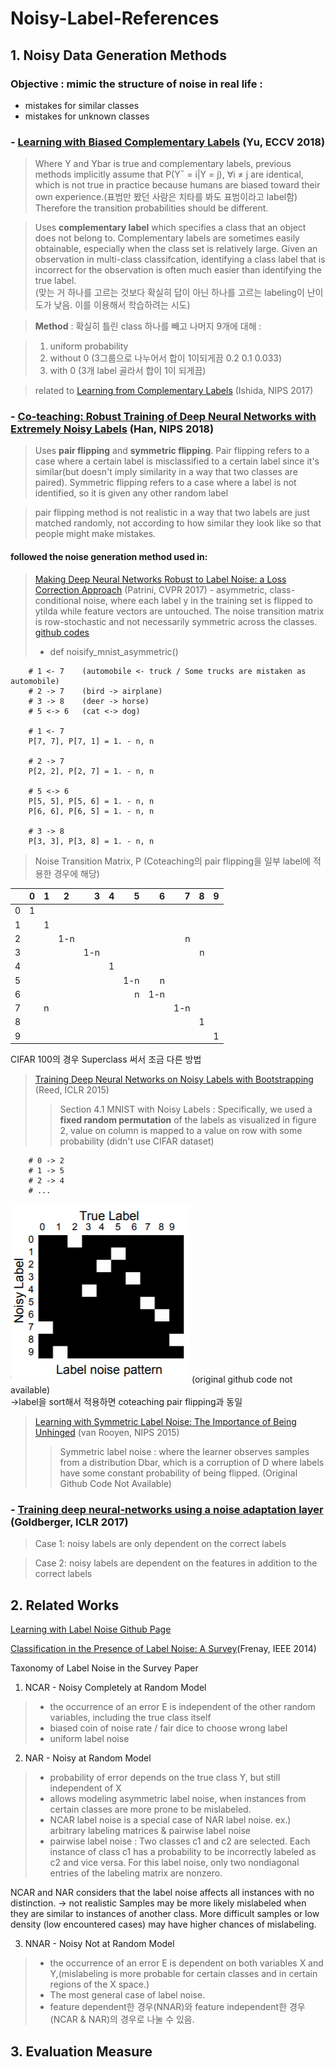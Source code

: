 # Noisy-Label-References

## 1. Noisy Data Generation Methods

### Objective : mimic the structure of noise in real life :
* mistakes for similar classes 
* mistakes for unknown classes

### - [Learning with Biased Complementary Labels](https://arxiv.org/pdf/1711.09535.pdf) (Yu, ECCV 2018)
 >Where Y and Ybar is true and complementary labels, previous methods implicitly assume that 
 P(Y¯ = i|Y = j), ∀i ≠ j are identical, which is not true in practice because humans are biased toward their own experience.(표범만 봤던 사람은 치타를 봐도 표범이라고 label함) Therefore the transition probabilities should be different.
 
>Uses **complementary label** which specifies a class that an object does not belong to. Complementary labels are sometimes easily obtainable, especially when the class set is relatively large. Given an observation in multi-class classifcation, identifying a class label that is incorrect for the observation is often much easier than identifying the true label.\
>(맞는 거 하나를 고르는 것보다 확실히 답이 아닌 하나를 고르는 labeling이 난이도가 낮음. 이를 이용해서 학습하려는 시도)

>**Method** : 확실히 틀린 class 하나를 빼고 나머지 9개에 대해 :

> 1. uniform probability
> 2. without 0 (3그룹으로 나누어서 합이 1이되게끔 0.2 0.1 0.033)
> 3. with 0 (3개 label 골라서 합이 1이 되게끔)

>related to [Learning from Complementary Labels](https://arxiv.org/pdf/1705.07541.pdf) (Ishida, NIPS 2017)

### - [Co-teaching: Robust Training of Deep Neural Networks with Extremely Noisy Labels](https://arxiv.org/pdf/1804.06872.pdf) (Han, NIPS 2018)
 > Uses **pair flipping** and **symmetric flipping**. Pair flipping refers to a case where a certain label is misclassified to a certain label since it's similar(but doesn't imply similarity in a way that two classes are paired). Symmetric flipping refers to a case where a label is not identified, so it is given any other random label
 
 > pair flipping method is not realistic in a way that two labels are just matched randomly, not according to how similar they look like so that people might make mistakes.
 
 #### followed the noise generation method used in: 
> [Making Deep Neural Networks Robust to Label Noise: a Loss Correction Approach](http://openaccess.thecvf.com/content_cvpr_2017/papers/Patrini_Making_Deep_Neural_CVPR_2017_paper.pdf) (Patrini, CVPR 2017) - asymmetric, class-conditional noise, where each label y in the training set is flipped to ytilda while feature vectors are untouched. The noise transition matrix is row-stochastic and not necessarily symmetric across the classes.
 [github codes](https://github.com/giorgiop/loss-correction/blob/master/noise.py) 
 >- def noisify_mnist_asymmetric()
 
        # 1 <- 7    (automobile <- truck / Some trucks are mistaken as automobile)
        # 2 -> 7    (bird -> airplane)
        # 3 -> 8    (deer -> horse)
        # 5 <-> 6   (cat <-> dog)
        
        # 1 <- 7
        P[7, 7], P[7, 1] = 1. - n, n

        # 2 -> 7
        P[2, 2], P[2, 7] = 1. - n, n

        # 5 <-> 6
        P[5, 5], P[5, 6] = 1. - n, n
        P[6, 6], P[6, 5] = 1. - n, n

        # 3 -> 8
        P[3, 3], P[3, 8] = 1. - n, n
        
 >Noise Transition Matrix, P
 >(Coteaching의 pair flipping을 일부 label에 적용한 경우에 해당)
 
| |0 | 1 | 2 | 3 | 4 | 5 | 6 | 7 | 8 | 9 |
|---|---|:---|:---:|---:|---:|---:|---:|---:|---:|---:|
|0| 1|   |   |   |   |   |   |   |   |   |
|1|  | 1 |   |   |   |   |   |   |   |   |
|2|  |   |1-n|   |   |   |   | n |   |   |
|3|  |   |   |1-n|   |   |   |   | n |   |
|4|  |   |   |   | 1 |   |   |   |   |   |
|5|  |   |   |   |   |1-n| n |   |   |   |
|6|  |   |   |   |   | n |1-n|   |   |   |
|7|  | n |   |   |   |   |   |1-n|   |   |
|8|  |   |   |   |   |   |   |   | 1 |   |
|9|  |   |   |   |   |   |   |   |   | 1 |


CIFAR 100의 경우 Superclass 써서 조금 다른 방법
 
 
>[Training Deep Neural Networks on Noisy Labels with Bootstrapping](https://arxiv.org/pdf/1412.6596.pdf) (Reed, ICLR 2015)
>> Section 4.1 MNIST with Noisy Labels : Specifically, we used a **fixed random permutation** of the labels as visualized in figure 2, value on column is mapped to a value on row with some probability (didn't use CIFAR dataset)
 
        # 0 -> 2
        # 1 -> 5
        # 2 -> 4
        # ...

![Reed, ICLR 2015 Figure2](/img/Reed2015_Figure2.PNG)
 (original github code not available)\
->label을 sort해서 적용하면 coteaching pair flipping과 동일
 
>[Learning with Symmetric Label Noise: The Importance of Being Unhinged](https://arxiv.org/pdf/1505.07634.pdf) (van Rooyen, NIPS 2015)
 >>Symmetric label noise : where the learner observes samples from a distribution Dbar, which is a corruption of D where labels have some constant probability of being flipped. (Original Github Code Not Available)
 
 
 
### - [Training deep neural-networks using a noise adaptation layer](https://openreview.net/pdf?id=H12GRgcxg) (Goldberger, ICLR 2017)
 > Case 1: noisy labels are only dependent on the correct labels
 
 > Case 2: noisy labels are dependent on the features in addition to the correct labels
 

## 2. Related Works
[Learning with Label Noise Github Page](https://github.com/subeeshvasu/Awesome-Learning-with-Label-Noise)


[Classification in the Presence of Label Noise: A Survey](https://ieeexplore.ieee.org/stamp/stamp.jsp?tp=&arnumber=6685834)(Frenay, IEEE 2014)

Taxonomy of Label Noise in the Survey Paper

1. NCAR - Noisy Completely at Random Model
> - the occurrence of an error E is independent of the other random variables, including the true class itself
> - biased coin of noise rate / fair dice to choose wrong label
> - uniform label noise

2. NAR - Noisy at Random Model
> - probability of error depends on the true class Y, but still independent of X
> - allows modeling asymmetric label noise, when instances from certain classes are more prone to be mislabeled.
> - NCAR label noise is a special case of NAR label noise.
> ex.) arbitrary labeling matrices & pairwise label noise
> - pairwise label noise : Two classes c1 and c2 are selected. Each instance of class c1 has a probability to be incorrectly labeled as c2 and vice versa. For this label noise, only two nondiagonal entries of the labeling matrix are nonzero.

NCAR and NAR considers that the label noise affects all instances with no distinction. -> not realistic
Samples may be more likely mislabeled when they are similar to instances of another class.
More difficult samples or low density (low encountered cases) may have higher chances of mislabeling.

3. NNAR - Noisy Not at Random Model
> - the occurrence of an error E is dependent on both variables X and Y,(mislabeling is more probable for certain classes and in certain regions of the X space.)
> - The most general case of label noise.
> - feature dependent한 경우(NNAR)와 feature independent한 경우(NCAR & NAR)의 경우로 나눌 수 있음.




## 3. Evaluation Measure
